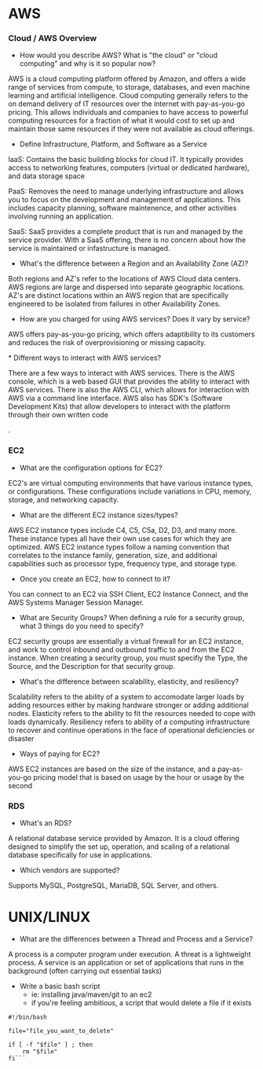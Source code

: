 # AWS

### Cloud / AWS Overview
* How would you describe AWS? What is "the cloud" or "cloud computing" and why is it so popular now?

<p>AWS is a cloud computing platform offered by Amazon, and offers a wide range of services from compute, to storage, databases, and even machine learning and artificial intelligence. Cloud computing generally refers to the on demand delivery of IT resources over the internet with pay-as-you-go pricing. This allows individuals and companies to have access to powerful computing resources for a fraction of what it would cost to set up and maintain those same resources if they were not available as cloud offerings.</p>

* Define Infrastructure, Platform, and Software as a Service
 
 <p>IaaS: Contains the basic building blocks for cloud IT. It typically provides access to networking features, computers (virtual or dedicated hardware), and data storage space</p>

 <p>PaaS: Removes the need to manage underlying infrastructure and allows you to focus on the development and management of applications. This includes capacity planning, software maintenence, and other activities involving running an application.</p>

 <p>SaaS: SaaS provides a complete product that is run and managed by the service provider. With a SaaS offering, there is no concern about how the service is maintained or infastructure is managed.</p>
 
* What's the difference between a Region and an Availability Zone (AZ)?

</p>Both regions and AZ's refer to the locations of AWS Cloud data centers. AWS regions are large and dispersed into separate geographic locations. AZ's are distinct locations within an AWS region that are specifically engineered to be isolated from failures in other Availability Zones.
 
* How are you charged for using AWS services? Does it vary by service?
 
 <p>AWS offers pay-as-you-go pricing, which offers adaptibility to its customers and reduces the risk of overprovisioning or missing capacity.</p>
* Different ways to interact with AWS services?
<p>There are a few ways to interact with AWS services. There is the AWS console, which is a web based GUI that provides the ability to interact with AWS services. There is also the AWS CLI, which allows for interaction with AWS via a command line interface. AWS also has SDK's (Software Development Kits) that allow developers to interact with the platform through their own written code</p>.


### EC2

* What are the configuration options for EC2?

<p>EC2's are virtual computing environments that have various instance types, or configurations. These configurations include variations in CPU, memory, storage, and networking capacity.</p>
 
* What are the different EC2 instance sizes/types?

<p>AWS EC2 instance types include C4, C5, C5a, D2, D3, and many more. These instance types all have their own use cases for which they are optimized. AWS EC2 instance types follow a naming convention that correlates to the instance family, generation, size, and additional capabilities such as processor type, frequency type, and storage type.
 
* Once you create an EC2, how to connect to it?

<p>You can connect to an EC2 via SSH Client, EC2 Instance Connect, and the AWS Systems Manager Session Manager.</p>
 
* What are Security Groups? When defining a rule for a security group, what 3 things do you need to specify?

<p>EC2 security groups are essentially a virtual firewall for an EC2 instance, and work to control inbound and outbound traffic to and from the EC2 instance. When creating a security group, you must specifiy the Type, the Source, and the Description for that security group.</p>
  
* What's the difference between scalability, elasticity, and resiliency?
 
 <p>Scalability refers to the ability of a system to accomodate larger loads by adding resources either by making hardware stronger or adding additional nodes. Elasticity refers to the ability to fit the resources needed to cope with loads dynamically. Resiliency refers to ability of a computing infrastructure to recover and continue operations in the face of operational deficiencies or disaster</p>

* Ways of paying for EC2?
<p>AWS EC2 instances are based on the size of the instance, and a pay-as-you-go pricing model that is based on usage by the hour or usage by the second</p>


### RDS

* What's an RDS?

<p>A relational database service provided by Amazon. It is a cloud offering designed to simplify the set up, operation, and scaling of a relational database specifically for use in applications.</p>

* Which vendors are supported?

<p>Supports MySQL, PostgreSQL, MariaDB, SQL Server, and others.

# UNIX/LINUX

* What are the differences between a Thread and Process and a Service?

<p>A process is a computer program under execution. A threat is a lightweight process. A service is an application or set of applications that runs in the background (often carrying out essential tasks)</p>

* Write a basic bash script 
    * ie: installing java/maven/git to an ec2
    * if you're feeling ambitious, a script that would delete a file if it exists

```
#!/bin/bash

file="file_you_want_to_delete"

if [ -f "$file" ] ; then
    rm "$file"
fi```
